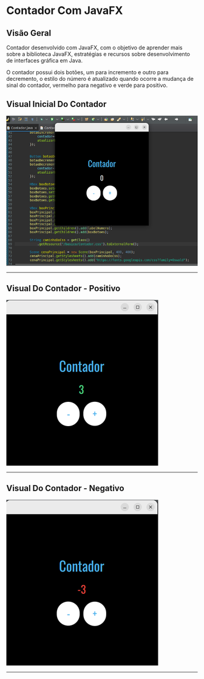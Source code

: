 # Contador Com JavaFX

## Visão Geral
<p>
  Contador desenvolvido com JavaFX, com o objetivo de aprender mais sobre a biblioteca JavaFX, estratégias e recursos sobre desenvolvimento de interfaces gráfica em Java.
</p>
<p>
  O contador possui dois botões, um para incremento e outro para decremento, o estilo do número é atualizado quando ocorre a mudança de sinal do contador, vermelho para negativo e verde para positivo.
</p>

## Visual Inicial Do Contador
<p>
  <img src = "https://github.com/CarlosVinicios99/Contador-com-JavaFX/blob/main/imagens/Captura%20de%20tela%20de%202022-11-27%2012-22-30.png?raw=true" alt = "Visão Geral do contador">
</p>
<hr>

## Visual Do Contador - Positivo
<p>
  <img src = "https://github.com/CarlosVinicios99/Contador-com-JavaFX/blob/main/imagens/Captura%20de%20tela%20de%202022-11-27%2012-24-15.png?raw=true" alt = "Visual do contador positivo">
</p>
<hr>

## Visual Do Contador - Negativo
<p>
  <img src = "https://github.com/CarlosVinicios99/Contador-com-JavaFX/blob/main/imagens/Captura%20de%20tela%20de%202022-11-27%2012-24-28.png?raw=true" alt = "Visual do contador negativo">
</p>
<hr>
